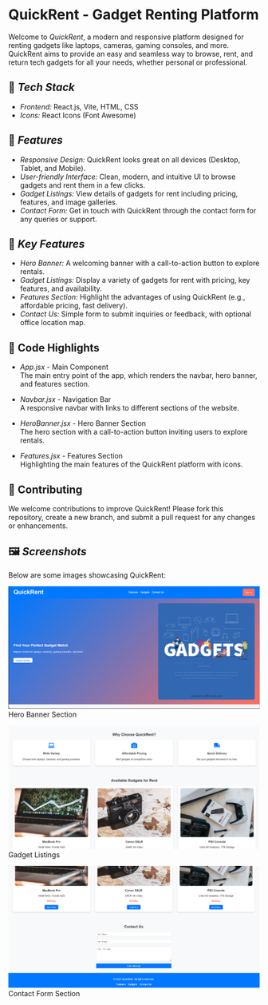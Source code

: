 # QuickRent - Gadget Renting Platform 

Welcome to *QuickRent*, a modern and responsive platform designed for renting gadgets like laptops, cameras, gaming consoles, and more. QuickRent aims to provide an easy and seamless way to browse, rent, and return tech gadgets for all your needs, whether personal or professional.

## 🚀 *Tech Stack*

- *Frontend:* React.js, Vite, HTML, CSS
- *Icons:* React Icons (Font Awesome)

## 🌟 *Features*

- *Responsive Design:* QuickRent looks great on all devices (Desktop, Tablet, and Mobile).
- *User-friendly Interface:* Clean, modern, and intuitive UI to browse gadgets and rent them in a few clicks.
- *Gadget Listings:* View details of gadgets for rent including pricing, features, and image galleries.
- *Contact Form:* Get in touch with QuickRent through the contact form for any queries or support.

## 🎯 *Key Features*

- *Hero Banner:* A welcoming banner with a call-to-action button to explore rentals.
- *Gadget Listings:* Display a variety of gadgets for rent with pricing, key features, and availability.
- *Features Section:* Highlight the advantages of using QuickRent (e.g., affordable pricing, fast delivery).
- *Contact Us:* Simple form to submit inquiries or feedback, with optional office location map.


## 📝 Code Highlights

- *App.jsx* - Main Component  
  The main entry point of the app, which renders the navbar, hero banner, and features section.

- *Navbar.jsx* - Navigation Bar  
  A responsive navbar with links to different sections of the website.

- *HeroBanner.jsx* - Hero Banner Section  
  The hero section with a call-to-action button inviting users to explore rentals.

- *Features.jsx* - Features Section  
  Highlighting the main features of the QuickRent platform with icons.

## 🌱 Contributing

We welcome contributions to improve QuickRent! Please fork this repository, create a new branch, and submit a pull request for any changes or enhancements.

## 🖼 *Screenshots*

Below are some images showcasing QuickRent:

![Hero Banner](https://github.com/Candoo777/Quickrent_Frontend/blob/95283dc24b219ffb313b0aed08a3afe8e71d24e2/Screenshot%202024-12-15%20203117.png)
Hero Banner Section

![Gadget Listings](https://github.com/Candoo777/Quickrent_Frontend/blob/95283dc24b219ffb313b0aed08a3afe8e71d24e2/Screenshot%202024-12-15%20203150.png)
Gadget Listings

![Contact Form](https://github.com/Candoo777/Quickrent_Frontend/blob/95283dc24b219ffb313b0aed08a3afe8e71d24e2/Screenshot%202024-12-15%20203209.png)
Contact Form Section
